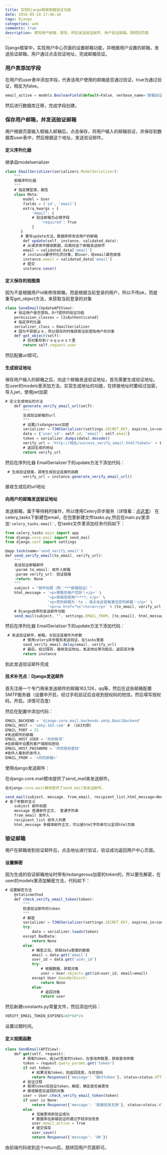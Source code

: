 ```yaml
---
title: 实现Django框架邮箱验证功能
date: 2018-05-24 17:46:10
tags: Django
categories: web
comments: true
description: 填写用户邮箱，保存，然后发送验证邮件，用户验证邮箱，跳转回页面
---
```

Django框架中，实现用户中心页面的设置邮箱功能，并根据用户设置的邮箱，发送验证邮箱，用户通过点击验证地址，完成邮箱验证。

### 用户表添加字段
在用户的user表中添加字段，代表该用户使用的邮箱是否通过验证，true为通过验证，相反为false。
``` javascript
email_active = models.BooleanField(default=False, verbose_name='邮箱验证状态')
```
然后进行数据库迁移，完成字段创建。

### 保存用户邮箱，并发送验证邮箱
用户根据页面输入框输入邮箱后，点击保存，将用户输入的邮箱验证，并保存到数据库user表中，然后根据这个地址，发送验证邮件。

#### 定义序列化器
继承自modelserializer
``` javascript
class EmailSerializer(serializers.ModelSerializer):
    """
    邮箱序列化器
    """
    # 指定模型类，属性
    class Meta:
        model = User
        fields = ('id', 'email')
        extra_kwargs = {
            'email': {
			# 验证邮箱为必填字段
                'required': True
            }
       }
	   # 重写update方法，数据库修改该用户的邮箱
		def update(self, instance, validated_data):
        # 从请求体中接收数据，后面向这个邮箱发送邮件
        email = validated_data['email']
        # instance要序列化的对象，即user，给email属性赋值
        instance.email = validated_data['email']
        # 提交
        instance.save()
```

#### 定义保存的视图类
因为不是根据用户id来修改邮箱，而是根据当前登录的用户，所以不传pk，而是重写get_object方法，来获取当前登录的对象
``` javascript
class SaveEmail(UpdateAPIView):
    # 验证用户是否登陆，Drf提供的验证功能
    permission_classes = [IsAuthenticated]
    # 指定序列化器
    serializer_class = EmailSerializer
    # 因为不获取ｐｋ，所以保存的时候获取当前登陆用户的对象
    def get_object(self):
        # 将对象存到ｒｅｑｕｅｓｔ里
        return self.request.user
```
然后配置url即可。

#### 生成验证地址
保存用户输入的邮箱之后，向这个邮箱发送验证地址，首先需要生成验证地址。
在user的models里添加方法，实现生成地址的功能，在拼接地址时要经过加密，导入jwt，使用jwt加密

``` javascript
# 定义生成地址的方法
    def generate_verify_email_url(self):
        """
        生成验证邮箱的url
        """
        # 设置itsdangerous加密
        serializer = TJWSSerializer(settings.SECRET_KEY, expires_in=constants.VERIFY_EMAIL_TOKEN_EXPIRES)
        data = {'user_id': self.id, 'email': self.email}
        token = serializer.dumps(data).decode()
        verify_url = 'http://域名/success_verify_email.html?token=' + token
        # 返回生成的地址
        return verify_url
```
然后在序列化器 EmailSerializer下的update方法下添加代码：

``` javascript
 # 生成验证链接，调用生成验证连接的函数
        verify_url = instance.generate_verify_email_url()
```
接收生成后的url地址

#### 向用户的邮箱发送验证地址
发送邮箱，属于等待耗时操作，所以使用Celery异步服务（详情看：[点这里](https://zypuu.github.io/2018/08/20/%E5%85%B3%E4%BA%8ECelery%E7%9A%84%E5%BC%82%E6%AD%A5%E6%9C%8D%E5%8A%A1%E4%BD%BF%E7%94%A8/)）
在celery_tasks下新建包email，在包里新建文件tasks.py,然后在main.py里添加`'celery_tasks.email',`
在tasks文件里添加任务代码如下：

``` javascript
from celery_tasks.main import app
from django.core.mail import send_mail
from django.conf import settings

@app.task(name='send_verify_email')
def send_verify_email(to_email, verify_url):
    """
    发送验证邮箱邮件
    :param to_email: 收件人邮箱
    :param verify_url: 验证链接
    :return: None
    """
    subject = "邮件标题（例：***邮箱验证）"
    html_message = '<p>尊敬的用户您好！</p>' \
                   '<p>感谢您使用*****。</p>' \
                   '<p>您的邮箱为：%s 。请点击此链接激活您的邮箱：</p>' \
                   '<p><a href="%s">%s<a></p>' % (to_email, verify_url, verify_url)
	# Django自带的发送邮件功能 
    send_mail(subject, "", settings.EMAIL_FROM, [to_email], html_message=html_message)
```
然后在序列化器 EmailSerializer下的update方法下添加代码：

``` javascript
 # 发送验证邮件，邮箱，与验证连接作为参数
        # 使用celery异步服务发送验证，在tasks里面
        send_verify_email.delay(email, verify_url)
        # 最后，经过保存，接收验证地址，发送地址等功能后，返回该对象
        return instance
```
到此发送验证邮件完成

#### 技术补充点：Django发送邮件
首先注册一个专门用来发送邮件的邮箱163,126，qq等，然后在这些邮箱配置SMTP服务器（设置中开启，经过手机验证后会收到授权码的短信，然后填写授权码，开启。详情可百度）

然后在配置中添加代码：

``` javascript
EMAIL_BACKEND = 'django.core.mail.backends.smtp.EmailBackend'
EMAIL_HOST = 'smtp.163.com' # （163为例）
EMAIL_PORT = 25
#发送邮件的邮箱
EMAIL_HOST_USER = '你的账号'
#在邮箱中设置的客户端授权密码
EMAIL_HOST_PASSWORD = '你的授权密码'
#收件人看到的发件人
EMAIL_FROM = '<你的邮箱>'
```
使用django发送邮件：

在django.core.mail模块提供了send_mail来发送邮件。

``` javascript
在django.core.mail模块提供了send_mail来发送邮件。

send_mail(subject, message, from_email, recipient_list,html_message=None)
# 各个参数的含义
	subject 邮件标题
	message 普通邮件正文， 普通字符串
	from_email 发件人
	recipient_list 收件人列表
	html_message 多媒体邮件正文，可以是html字符串可以呈现html页面
```

### 验证邮箱
用户在邮箱收到验证邮件后，点击地址进行验证，验证成功返回用户中心页面。

#### 设置解密

因为生成的验证邮箱地址时带有itsdangerous加密的token的，所以要先解密，在user的models里添加解密方法，代码如下：

``` javascript
# 设置解密方法
    @staticmethod
    def check_verify_email_token(token):
        """
        检查验证邮件的token
        """
        # 解密
        serializer = TJWSSerializer(settings.SECRET_KEY, expires_in=constants.VERIFY_EMAIL_TOKEN_EXPIRES)
        try:
            data = serializer.loads(token)
        except BadData:
            return None
        else:
            # 解密之后，获取data里面的数据
            email = data.get('email')
            user_id = data.get('user_id')
            try:
                # 根据数据，获取对象
                user = User.objects.get(id=user_id, email=email)
            except User.DoesNotExist:
                return None
            else:
                # 返回对象
                return user
```

然后新建constants.py常量文件，然后添加代码：

``` javascript
VERIFY_EMAIL_TOKEN_EXPIRES=60*60*24
```
设置过期时间。

#### 定义视图函数

``` javascript
class SendEmail(APIView):
    def get(self, request):
        # 获取token，由jwt签发的token，在查询参数里，获取查询参数
        token = request.query_params.get('token')
        if not token:
            # 如果没有token，则返回信息，与状态码
            return Response({'message': '缺少token'}, status=status.HTTP_400_BAD_REQUEST)
        # 验证过程
        # 取得token后验证token，解密，确定是否被更改
        # 接收解密后返回的对象
        user = User.check_verify_email_token(token)
        if user is None:
            return Response({'message': '链接信息无效'}, status=status.HTTP_400_BAD_REQUEST)
        else:
            # 没被更改即验证成功
            # 数据库在邮箱验证的通过字段添加信息
            user.email_active = True
            # 提交保存
            user.save()
            return Response({'message': 'OK'})
```
由前端代码收到这个return后，跳转回用户页面即可。



